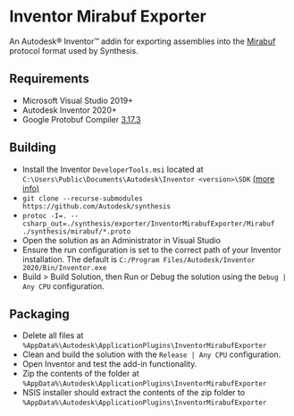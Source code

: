 # Inventor Mirabuf Exporter
An Autodesk® Inventor™ addin for exporting assemblies into the [Mirabuf](https://www.mirabuf.dev/) protocol format used by Synthesis.

## Requirements
- Microsoft Visual Studio 2019+
- Autodesk Inventor 2020+
- Google Protobuf Compiler [3.17.3](https://github.com/protocolbuffers/protobuf/releases/tag/v3.17.3)

## Building
- Install the Inventor `DeveloperTools.msi` located at `C:\Users\Public\Documents\Autodesk\Inventor <version>\SDK` [(more info)](https://help.autodesk.com/view/INVNTOR/2020/ENU/?guid=GUID-6FD7AA08-1E43-43FC-971B-5F20E56C8846)
- `git clone --recurse-submodules https://github.com/Autodesk/synthesis`
- `protoc -I=. --csharp_out=./synthesis/exporter/InventorMirabufExporter/Mirabuf ./synthesis/mirabuf/*.proto`
- Open the solution as an Administrator in Visual Studio
- Ensure the run configuration is set to the correct path of your Inventor installation. The default is `C:/Program Files/Autodesk/Inventor 2020/Bin/Inventor.exe`
- Build > Build Solution, then Run or Debug the solution using the `Debug | Any CPU` configuration.

## Packaging
- Delete all files at `%AppData%\Autodesk\ApplicationPlugins\InventorMirabufExporter`
- Clean and build the solution with the `Release | Any CPU` configuration.
- Open Inventor and test the add-in functionality.
- Zip the contents of the folder at `%AppData%\Autodesk\ApplicationPlugins\InventorMirabufExporter`
- NSIS installer should extract the contents of the zip folder to `%AppData%\Autodesk\ApplicationPlugins\InventorMirabufExporter`
